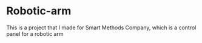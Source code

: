 # Robotic-arm
This is a project that I made for Smart Methods Company, which is a control panel for a robotic arm

